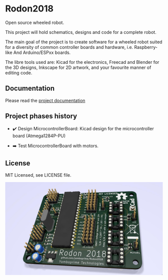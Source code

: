 # Rodon2018
Open source wheeled robot.

This project will hold schematics, designs and code for a complete robot.

The main goal of the project is to create software for a wheeled robot suited for a diversity of common controller boards and hardware, i.e. Raspberry-like And Arduino/ESPxx boards.

The libre tools used are: Kicad for the electronics, Freecad and Blender for the 3D designs, Inkscape for 2D artwork, and your favourite manner of editing code.

## Documentation

Please read the [project documentation](doc/1_DocumentationMain.md)

## Project phases history

- ✔️ Design MicrocontrollerBoard: Kicad design for the microcontroller board (Atmega1284P-PU)

- ➡️ Test MicrocontrollerBoard with motors.

## License

MIT Licensed, see LICENSE file.

![MicrocontrollerBoard](./MicrocontrollerBoard/Screenshot.jpeg)
